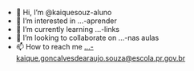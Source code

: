 - 👋 Hi, I’m @kaiquesouz-aluno
- 👀 I’m interested in ...-aprender
- 🌱 I’m currently learning ...-links
- 💞️ I’m looking to collaborate on ...-nas aulas
- 📫 How to reach me ...-kaique.goncalvesdearaujo.souza@escola.pr.gov.br

<!---
kaiquesouz/kaiquesouz is a ✨ special ✨ repository because its `README.md` (this file) appears on your GitHub profile.
You can click the Preview link to take a look at your changes.
--->
